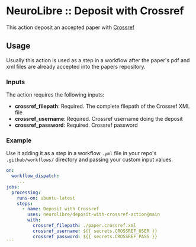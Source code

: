 # NeuroLibre :: Deposit with Crossref

This action deposit an accepted paper with [Crossref](https://www.crossref.org/)

## Usage

Usually this action is used as a step in a workflow after the paper's pdf and xml files are already accepted into the papers repository.

### Inputs

The action requires the following inputs:

- **crossref_filepath**: Required. The complete filepath of the Crossref XML file
- **crossref_username**: Required. Crossref username doing the deposit
- **crossref_password**: Required. Crossref password

### Example

Use it adding it as a step in a workflow `.yml` file in your repo's `.github/workflows/` directory and passing your custom input values.

````yaml
on:
  workflow_dispatch:
    ...
jobs:
  processing:
    runs-on: ubuntu-latest
    steps:
      - name: Deposit with Crossref
        uses: neurolibre/deposit-with-crossref-action@main
        with:
          crossref_filepath: ./paper.crossref.xml
          crossref_username: ${{ secrets.CROSSREF_USER }}
          crossref_password: ${{ secrets.CROSSREF_PASS }}
```
